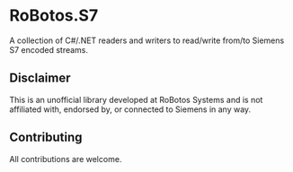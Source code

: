 # RoBotos.S7
A collection of C#/.NET readers and writers to read/write from/to Siemens S7 encoded streams.
## Disclaimer
This is an unofficial library developed at RoBotos Systems and is not affiliated with, endorsed by, or connected to Siemens in any way.
## Contributing
All contributions are welcome.
